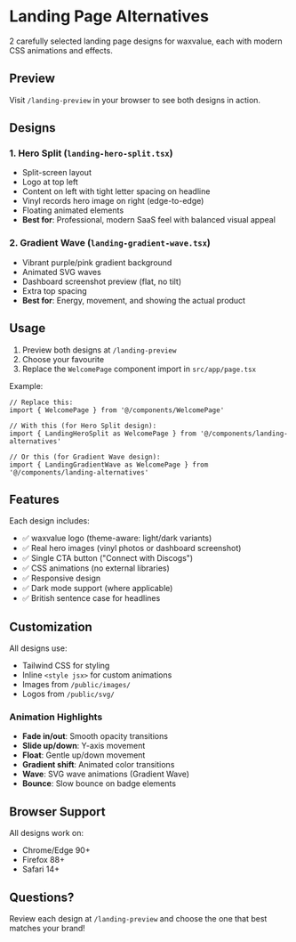 # Landing Page Alternatives

2 carefully selected landing page designs for waxvalue, each with modern CSS animations and effects.

## Preview

Visit `/landing-preview` in your browser to see both designs in action.

## Designs

### 1. **Hero Split** (`landing-hero-split.tsx`)
- Split-screen layout
- Logo at top left
- Content on left with tight letter spacing on headline
- Vinyl records hero image on right (edge-to-edge)
- Floating animated elements
- **Best for**: Professional, modern SaaS feel with balanced visual appeal

### 2. **Gradient Wave** (`landing-gradient-wave.tsx`)
- Vibrant purple/pink gradient background
- Animated SVG waves
- Dashboard screenshot preview (flat, no tilt)
- Extra top spacing
- **Best for**: Energy, movement, and showing the actual product

## Usage

1. Preview both designs at `/landing-preview`
2. Choose your favourite
3. Replace the `WelcomePage` component import in `src/app/page.tsx`

Example:
```tsx
// Replace this:
import { WelcomePage } from '@/components/WelcomePage'

// With this (for Hero Split design):
import { LandingHeroSplit as WelcomePage } from '@/components/landing-alternatives'

// Or this (for Gradient Wave design):
import { LandingGradientWave as WelcomePage } from '@/components/landing-alternatives'
```

## Features

Each design includes:
- ✅ waxvalue logo (theme-aware: light/dark variants)
- ✅ Real hero images (vinyl photos or dashboard screenshot)
- ✅ Single CTA button ("Connect with Discogs")
- ✅ CSS animations (no external libraries)
- ✅ Responsive design
- ✅ Dark mode support (where applicable)
- ✅ British sentence case for headlines

## Customization

All designs use:
- Tailwind CSS for styling
- Inline `<style jsx>` for custom animations
- Images from `/public/images/`
- Logos from `/public/svg/`

### Animation Highlights

- **Fade in/out**: Smooth opacity transitions
- **Slide up/down**: Y-axis movement
- **Float**: Gentle up/down movement
- **Gradient shift**: Animated color transitions
- **Wave**: SVG wave animations (Gradient Wave)
- **Bounce**: Slow bounce on badge elements

## Browser Support

All designs work on:
- Chrome/Edge 90+
- Firefox 88+
- Safari 14+

## Questions?

Review each design at `/landing-preview` and choose the one that best matches your brand!

